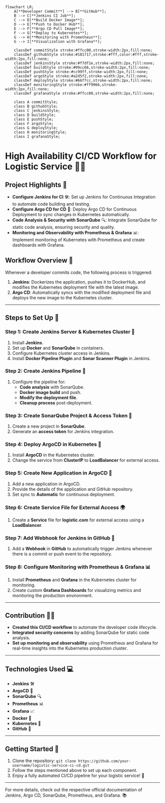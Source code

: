 ```mermaid
flowchart LR;
    A[**Developer Commit**] --> B[**GitHub**];
    B --> C[**Jenkins CI Job**];
    C --> D[**Build Docker Image**];
    D --> E[**Push to Docker Hub**];
    E --> F[**Argo CD Pull Image**];
    F --> G[**Deploy to Kubernetes**];
    G --> H[**Monitoring with Prometheus**];
    G --> I[**Visualization with Grafana**];

    classDef commitStyle stroke:#ffcc00,stroke-width:2px,fill:none;
    classDef githubStyle stroke:#181717,stroke:#fff,color:#fff,stroke-width:2px,fill:none;
    classDef jenkinsStyle stroke:#f7df1e,stroke-width:2px,fill:none;
    classDef buildStyle stroke:#99cc66,stroke-width:2px,fill:none;
    classDef pushStyle stroke:#cc99ff,stroke-width:2px,fill:none;
    classDef argoStyle stroke:#a2d5f2,stroke-width:2px,fill:none;
    classDef deployStyle stroke:#66ffcc,stroke-width:2px,fill:none;
    classDef monitoringStyle stroke:#ff9966,stroke-width:2px,fill:none;
    classDef grafanaStyle stroke:#ffcc00,stroke-width:2px,fill:none;

    class A commitStyle;
    class B githubStyle;
    class C jenkinsStyle;
    class D buildStyle; 
    class E pushStyle;
    class F argoStyle;
    class G deployStyle;
    class H monitoringStyle;
    class I grafanaStyle;

```

# High Availability CI/CD Workflow for Logistic Service 🚚🔄

## Project Highlights 🎯

- **Configure Jenkins for CI** 🛠️: Set up Jenkins for Continuous Integration to automate code building and testing.
- **Configure Argo CD for CD** 🚀: Deploy Argo CD for Continuous Deployment to sync changes in Kubernetes automatically.
- **Code Analysis & Security with SonarQube** 🔍: Integrate SonarQube for static code analysis, ensuring security and quality.
- **Monitoring and Observability with Prometheus & Grafana** 📊: Implement monitoring of Kubernetes with Prometheus and create dashboards with Grafana.

## Workflow Overview 🔄

Whenever a developer commits code, the following process is triggered:
1. **Jenkins**: Dockerizes the application, pushes it to DockerHub, and modifies the Kubernetes deployment file with the latest image.
2. **Argo CD**: Automatically syncs with the modified deployment file and deploys the new image to the Kubernetes cluster.

---

## Steps to Set Up 📝

### Step 1: Create Jenkins Server & Kubernetes Cluster 🚀
1. Install **Jenkins**.
2. Set up **Docker** and **SonarQube** in containers.
3. Configure Kubernetes cluster access in Jenkins.
4. Install **Docker Pipeline Plugin** and **Sonar Scanner Plugin** in Jenkins.

### Step 2: Create Jenkins Pipeline 🔧
1. Configure the pipeline for:
   - **Code analysis** with SonarQube.
   - **Docker image build** and push.
   - **Modify the deployment file**.
   - **Cleanup process** post-deployment.

### Step 3: Create SonarQube Project & Access Token 🔑
1. Create a new project in **SonarQube**.
2. Generate an **access token** for Jenkins integration.

### Step 4: Deploy ArgoCD in Kubernetes 🚢
1. Install **ArgoCD** in the Kubernetes cluster.
2. Change the service from **ClusterIP** to **LoadBalancer** for external access.

### Step 5: Create New Application in ArgoCD 🔄
1. Add a new application in ArgoCD.
2. Provide the details of the application and GitHub repository.
3. Set sync to **Automatic** for continuous deployment.

### Step 6: Create Service File for External Access 🌍
1. Create a **Service** file for **logistic.com** for external access using a **LoadBalancer**.

### Step 7: Add Webhook for Jenkins in GitHub 🔔
1. Add a **Webhook** in **GitHub** to automatically trigger Jenkins whenever there is a commit or push event to the repository.

### Step 8: Configure Monitoring with Prometheus & Grafana 📊
1. Install **Prometheus** and **Grafana** in the Kubernetes cluster for monitoring.
2. Create custom **Grafana Dashboards** for visualizing metrics and monitoring the production environment.

---

## Contribution 👨‍💻

- **Created this CI/CD workflow** to automate the developer code lifecycle.
- **Integrated security concerns** by adding SonarQube for static code analysis.
- **Set up monitoring and observability** using Prometheus and Grafana for real-time insights into the Kubernetes production cluster.

---

## Technologies Used 💻

- **Jenkins** 🛠️
- **ArgoCD** 🚀
- **SonarQube** 🔍
- **Prometheus** 📊
- **Grafana** 📈
- **Docker** 🐳
- **Kubernetes** 🚢
- **GitHub** 🐙

---

## Getting Started 🚀

1. Clone the repository: `git clone https://github.com/your-username/logistic-service-ci-cd.git`
2. Follow the steps mentioned above to set up each component.
3. Enjoy a fully automated CI/CD pipeline for your logistic service! 🎉

---

For more details, check out the respective official documentation of Jenkins, Argo CD, SonarQube, Prometheus, and Grafana. 📚
